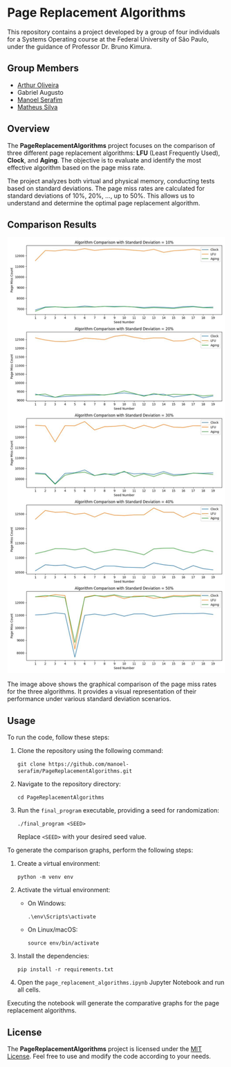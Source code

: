# Page Replacement Algorithms

This repository contains a project developed by a group of four individuals for a Systems Operating course at the Federal University of São Paulo, under the guidance of Professor Dr. Bruno Kimura.

## Group Members

- [Arthur Oliveira](https://github.com/Arthur-so)
- Gabriel Augusto
- [Manoel Serafim](https://github.com/manoel-serafim)
- [Matheus Silva](https://github.com/matheuxito)

## Overview

The **PageReplacementAlgorithms** project focuses on the comparison of three different page replacement algorithms: **LFU** (Least Frequently Used), **Clock**, and **Aging**. The objective is to evaluate and identify the most effective algorithm based on the page miss rate.

The project analyzes both virtual and physical memory, conducting tests based on standard deviations. The page miss rates are calculated for standard deviations of 10%, 20%, ..., up to 50%. This allows us to understand and determine the optimal page replacement algorithm.

## Comparison Results

![Comparison](img/comparison.jpg)

The image above shows the graphical comparison of the page miss rates for the three algorithms. It provides a visual representation of their performance under various standard deviation scenarios.

## Usage

To run the code, follow these steps:

1. Clone the repository using the following command:
   ```
   git clone https://github.com/manoel-serafim/PageReplacementAlgorithms.git
   ```

2. Navigate to the repository directory:
   ```
   cd PageReplacementAlgorithms
   ```

3. Run the `final_program` executable, providing a seed for randomization:
   ```
   ./final_program <SEED>
   ```
   Replace `<SEED>` with your desired seed value.

To generate the comparison graphs, perform the following steps:

1. Create a virtual environment:
   ```
   python -m venv env
   ```

2. Activate the virtual environment:
   - On Windows:
     ```
     .\env\Scripts\activate
     ```
   - On Linux/macOS:
     ```
     source env/bin/activate
     ```

3. Install the dependencies:
   ```
   pip install -r requirements.txt
   ```

4. Open the `page_replacement_algorithms.ipynb` Jupyter Notebook and run all cells.

Executing the notebook will generate the comparative graphs for the page replacement algorithms.

## License

The **PageReplacementAlgorithms** project is licensed under the [MIT License](LICENSE). Feel free to use and modify the code according to your needs.
